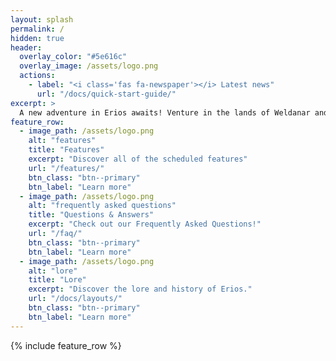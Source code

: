 ```yaml
---
layout: splash
permalink: /
hidden: true
header:
  overlay_color: "#5e616c"
  overlay_image: /assets/logo.png
  actions:
    - label: "<i class='fas fa-newspaper'></i> Latest news"
      url: "/docs/quick-start-guide/"
excerpt: >
  A new adventure in Erios awaits! Venture in the lands of Weldanar and uncover the truth. Stay up to date as development has started on a demo!<br />
feature_row:
  - image_path: /assets/logo.png
    alt: "features"
    title: "Features"
    excerpt: "Discover all of the scheduled features"
    url: "/features/"
    btn_class: "btn--primary"
    btn_label: "Learn more"
  - image_path: /assets/logo.png
    alt: "frequently asked questions"
    title: "Questions & Answers"
    excerpt: "Check out our Frequently Asked Questions!"
    url: "/faq/"
    btn_class: "btn--primary"
    btn_label: "Learn more"    
  - image_path: /assets/logo.png
    alt: "lore"
    title: "Lore"
    excerpt: "Discover the lore and history of Erios."
    url: "/docs/layouts/"
    btn_class: "btn--primary"
    btn_label: "Learn more"
---
```


{% include feature_row %}
